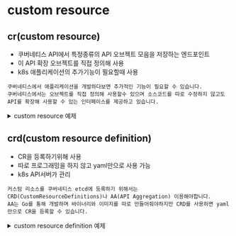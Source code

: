 # custom resource
## cr(custom resource)
- 쿠버네티스 API에서 특정종류의 API 오브젝트 모음을 저장하는 엔드포인트
- 이 API 확장 오브젝트를 직접 정의해 사용
- k8s 애플리케이션의 추가기능이 필요할때 사용

```
쿠버네티스에서 애플리케이션을 개발하다보면 추가적인 기능이 필요할 수 있습니다.  
쿠버네티스에서는 오브젝트를 직접 정의해 사용할수 있으며 소스코드를 따로 수정하지 않고도
API를 확장해 사용할 수 있는 인터페이스를 제공하고 있습니다.  
```

<details><summary>custom resource 예제</summary>
<p>

``` yaml
apiVersion: "crd.example.com/v1"
kind: Hello
metadata:
  name: hello-sample
size: 3
```
해당 yaml파일을 이용해 kubernetes api server에 요청해봅니다.
```bash
kubectl apply -f hello123.yaml
# hello라는 Kind의 객체는 쿠버네티스가 뭔지 모르기 때문에 등록이 안됩니다.
```

</p>
</details>

## crd(custom resource definition)
- CR을 등록하기위해 사용
- 따로 프로그래밍을 하지 않고 yaml만으로 사용 가능
- k8s API서버가 관리

```
커스텀 리소스를 쿠버네티스 etcd에 등록하기 위해서는 CRD(CustomResourceDefinitions)나 AA(API Aggregation) 이용해야합니다.  
AA는 Go를 통해 개발하며 바이너리와 이미지를 따로 만들어줘야하지만 CRD를 사용하면 yaml만으로 CR을 등록할 수 있습니다.
```

<details><summary>custom resource definition 예제</summary>
<p>

```yaml
apiVersion: apiextensions.k8s.io/v1beta1
kind: CustomResourceDefinition
metadata:
  name: hellos.extension.example.com
spec:
  group: extension.example.com
  version: v1
  scope: Namespaced
  names:
    plural: hellos
    singular: hello
    kind: Hello
```
해당 yaml파일을 이용해 crd를 생성, api server에 반영이 됐나 확인합니다.
```bash
kubectl apply -f hellocrd.yaml
kubectl explain hello
kubectl get crd
```

</p>
</details>
